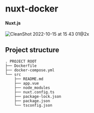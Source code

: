 # nuxt-docker

#### Nuxt.js
![CleanShot 2022-10-15 at 15 43 01@2x](https://user-images.githubusercontent.com/96198088/195973283-7f9b8553-57bf-4ac0-ac0b-c2ebf90b0728.png)

## Project structure
```
. PROJECT ROOT
├── Dockerfile
├── docker-compose.yml
└── src
    ├── README.md
    ├── app.vue
    ├── node_modules
    ├── nuxt.config.ts
    ├── package-lock.json
    ├── package.json
    └── tsconfig.json
```
